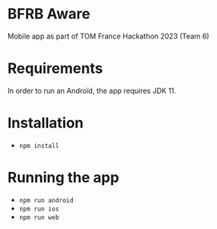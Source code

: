 # BFRB Aware

Mobile app as part of TOM France Hackathon 2023 (Team 6)

# Requirements

In order to run an Androïd, the app requires JDK 11.

# Installation

- `npm install`

# Running the app

- `npm run android`
- `npm run ios`
- `npm run web`
